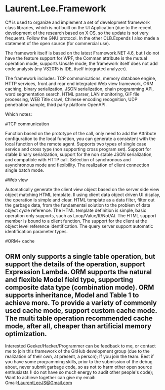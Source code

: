 # Laurent.Lee.Framework

C# is used to organize and implement a set of development framework class libraries, which is not built on the UI Application (due to the recent development of the research based on X OS, so the update is not very frequent). Follow the GNU protocol. In the other CLB.Expends I also made a statement of the open source (for commercial use).

The framework itself is based on the latest Framework.NET 4.6, but I do not have the feature support for WPF, the Comman attribute is the mutual operation mode, supports Unsafe mode, the framework itself does not add code analysis (my VS2015 is IDE, itself integrated analyzer).

The framework includes: TCP communications, memory database engine, HTTP services, front and rear end integrated Web view framework, ORM caching, binary serialization, JSON serialization, chain programming API, word segmentation search, HTML parser, LAN monitoring, GIF file processing, WEB Title crawl, Chinese encoding recognition, UDP penetration sample, third party platform OpenAPI.

Which notes:

#TCP communication

Function based on the prototype of the call, only need to add the Attribute configuration to the local function, you can generate a consistent with the local function of the remote agent.
Supports two types of single case service and cross type (non supporting cross program set).
Support for stable binary serialization, support for the non stable JSON serialization, and compatible with HTTP call.
Selection of synchronous and asynchronous mode and flexibility.
The realization of client connection single batch mode.

#Web view

Automatically generate the client view object based on the server side view object matching HTML template.
II using client data object driven UI display, the operation is simple and clear.
HTML template as a data filter, filter out the garbage data, from the fundamental solution to the problem of data object cycle reference.
The HTML template definition is simple, basic operation only supports, such as Loop/Value/If/Not/At.
The HTML support member is bound to a client function.
The support for the client at the object level reference identification.
The query server support automatic identification parameter types.

#ORM+ cache

ORM only supports a single table operation, but support the details of the operation, support Expression Lambda.
ORM supports the natural and flexible Model field type, supporting composite data type (combination mode).
ORM supports inheritance, Model and Table 1 to achieve more.
To provide a variety of commonly used cache mode, support custom cache mode.
The multi table operation recommended cache mode, after all, cheaper than artificial memory optimization.
--------------------------------------------------------------------------------------------------------------
Interested Geeker/Hacker/Programmer can be feedback to me, or contact me to join this framework of the GitHub development group (due to the realization of their own, at present, a person);
If you join the team. Best if you have some programming skills, prior to the submission of the debug about, never submit garbage code, so as not to harm other open source enthusiasts (I do not have so much energy to audit other people's code);
Want to achieve together can give my email: Gmail:LaurentLeeJS@Gmail.com
